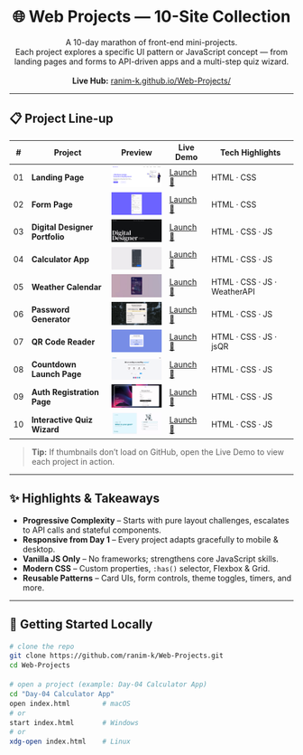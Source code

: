 <!--
  README.md  •  Web-Projects root
  A curated collection of ten mini-websites built with HTML, CSS, and JavaScript
-->

<h1 align="center">🌐 Web Projects — 10-Site Collection</h1>

<p align="center">
  A 10-day marathon of front-end mini-projects.<br/>
  Each project explores a specific UI pattern or JavaScript concept — from landing pages and forms to API-driven apps and a multi-step quiz wizard.<br/>
  <br/>
  <strong>Live Hub:</strong>
  <a href="https://ranim-k.github.io/Web-Projects/">ranim-k.github.io/Web-Projects/</a>
</p>

---

## 📋 Project Line-up

| # | Project | Preview | Live Demo | Tech Highlights |
|:-:|---------|:-------:|-----------|-----------------|
| 01 | **Landing Page** | <img src="./Day-01 landing page/Assets/screenchot.png" width="120" alt="Landing Page"/> | [Launch 🚀](https://ranim-k.github.io/Web-Projects/Day-01%20Landing%20Page/) | HTML · CSS |
| 02 | **Form Page** | <img src="./Day-02 Form/assets/Result.png" width="120" alt="Form Page"/> | [Launch 🚀](https://ranim-k.github.io/Web-Projects/Day-02%20Form%20Page/) | HTML · CSS |
| 03 | **Digital Designer Portfolio** | <img src="./Day-03 Portfolio/assets/Portfolio.gif" width="120" alt="Portfolio"/> | [Launch 🚀](https://ranim-k.github.io/Web-Projects/Day-03%20Digital%20Designer%20Portfolio/) | HTML · CSS · JS |
| 04 | **Calculator App** | <img src="./Day-04 Calculator/assets/Final Gif.gif" width="120" alt="Calculator"/> | [Launch 🚀](https://ranim-k.github.io/Web-Projects/Day-04%20Calculator%20App/) | HTML · CSS · JS |
| 05 | **Weather Calendar** | <img src="./Day-05 Weather App/assets/Final Gif.gif" width="120" alt="Weather"/> | [Launch 🚀](https://ranim-k.github.io/Web-Projects/Day-05%20Weather%20Calendar%20App/) | HTML · CSS · JS · WeatherAPI |
| 06 | **Password Generator** | <img src="./Day-06 Password Generator/assets/Final Gif.gif" width="120" alt="Password"/> | [Launch 🚀](https://ranim-k.github.io/Web-Projects/Day-06%20Password%20Generator%20App/) | HTML · CSS · JS |
| 07 | **QR Code Reader** | <img src="./Day-07 QR Code Reader App/assets/Final Gif.gif" width="120" alt="QR Reader"/> | [Launch 🚀](https://ranim-k.github.io/Web-Projects/Day-07%20QR%20Code%20Reader%20App/) | HTML · CSS · JS · jsQR |
| 08 | **Countdown Launch Page** | <img src="./Day-08 CountDown/assets/Final Gif.gif" width="120" alt="Countdown"/> | [Launch 🚀](https://ranim-k.github.io/Web-Projects/Day-08%20Countdown%20Launch%20Page/) | HTML · CSS · JS |
| 09 | **Auth Registration Page** | <img src="./Day-09 Login & SignUp/assets/Final Gif.gif" width="120" alt="Auth"/> | [Launch 🚀](https://ranim-k.github.io/Web-Projects/Day-09%20Auth%20Registration%20Page/) | HTML · CSS · JS |
| 10 | **Interactive Quiz Wizard** | <img src="./Day-10 Quiz/assets/Final Gif.gif" width="120" alt="Quiz"/> | [Launch 🚀](https://ranim-k.github.io/Web-Projects/Day-10%20Interactive%20Quiz%20Wizard/) | HTML · CSS · JS |

> **Tip:** If thumbnails don’t load on GitHub, open the Live Demo to view each project in action.

---

## ✨ Highlights & Takeaways

- **Progressive Complexity** – Starts with pure layout challenges, escalates to API calls and stateful components.  
- **Responsive from Day 1** – Every project adapts gracefully to mobile & desktop.  
- **Vanilla JS Only** – No frameworks; strengthens core JavaScript skills.  
- **Modern CSS** – Custom properties, `:has()` selector, Flexbox & Grid.  
- **Reusable Patterns** – Card UIs, form controls, theme toggles, timers, and more.

---

## 🏃 Getting Started Locally

```bash
# clone the repo
git clone https://github.com/ranim-k/Web-Projects.git
cd Web-Projects

# open a project (example: Day-04 Calculator App)
cd "Day-04 Calculator App"
open index.html        # macOS
# or
start index.html       # Windows
# or
xdg-open index.html    # Linux

